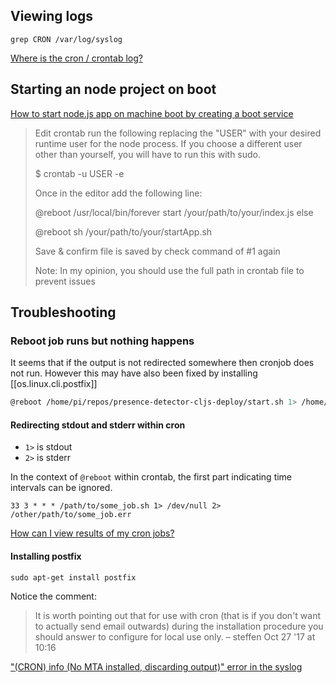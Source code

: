 

## Viewing logs

`grep CRON /var/log/syslog`

[Where is the cron / crontab log?](https://askubuntu.com/questions/56683/where-is-the-cron-crontab-log)


## Starting an node project on boot

[How to start node.js app on machine boot by creating a boot service](https://unix.stackexchange.com/questions/441624/how-to-start-node-js-app-on-machine-boot-by-creating-a-boot-service)


> Edit crontab run the following replacing the "USER" with your desired runtime user for the node process. If you choose a different user other than yourself, you will have to run this with sudo.
>
> $ crontab -u USER -e
>
> Once in the editor add the following line:
>
> @reboot /usr/local/bin/forever start /your/path/to/your/index.js else
>
> @reboot sh /your/path/to/your/startApp.sh
>
> Save & confirm file is saved by check command of #1 again
>
> Note: In my opinion, you should use the full path in crontab file to prevent issues


## Troubleshooting

### Reboot job runs but nothing happens



It seems that if the output is not redirected somewhere then cronjob does not run. However this may have also been fixed by installing [[os.linux.cli.postfix]]




```sh
@reboot /home/pi/repos/presence-detector-cljs-deploy/start.sh 1> /home/pi/repos/presence-detector-cljs-deploy/cron-out 2> /home/pi/repos/presence-detector-cljs-deploy/cron-err
```

#### Redirecting stdout and stderr within cron


- `1>` is stdout
- `2>` is stderr

In the context of `@reboot` within crontab, the first part indicating time intervals can be ignored.

`33 3 * * * /path/to/some_job.sh 1> /dev/null 2> /other/path/to/some_job.err`

[How can I view results of my cron jobs?](https://superuser.com/questions/122246/how-can-i-view-results-of-my-cron-jobs)



#### Installing postfix

`sudo apt-get install postfix`

Notice the comment:

> It is worth pointing out that for use with cron (that is if you don't want to actually send email outwards) during the installation procedure you should answer to configure for local use only. – steffen Oct 27 '17 at 10:16

[&quot;(CRON) info (No MTA installed, discarding output)&quot; error in the syslog](https://askubuntu.com/questions/222512/cron-info-no-mta-installed-discarding-output-error-in-the-syslog)
